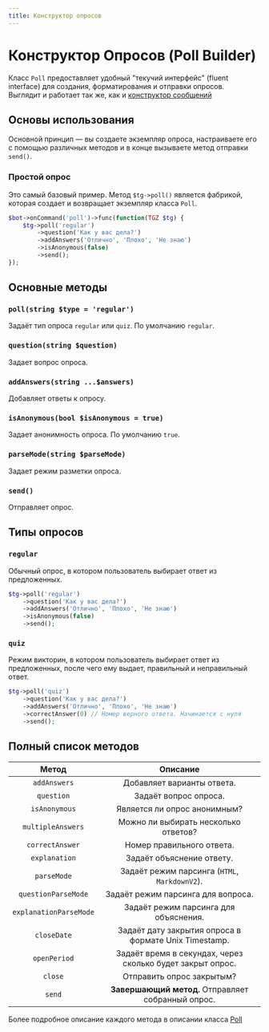 ```yaml
---
title: Конструктор опросов
---
```


# Конструктор Опросов (Poll Builder)

Класс `Poll` предоставляет удобный "текучий интерфейс" (fluent interface) для создания, форматирования и отправки опросов.  
Выглядит и работает так же, как и [конструктор сообщений](/using/messages)

## Основы использования

Основной принцип — вы создаете экземпляр опроса, настраиваете его с помощью различных методов и в конце вызываете метод отправки `send()`.

### Простой опрос

Это самый базовый пример. Метод `$tg->poll()` является фабрикой, которая создает и возвращает экземпляр класса `Poll`.

```php
$bot->onCommand('poll')->func(function(TGZ $tg) {
    $tg->poll('regular')
        ->question('Как у вас дела?')
        ->addAnswers('Отлично', 'Плохо', 'Не знаю')
        ->isAnonymous(false)
        ->send();
});
```

## Основные методы

### `poll(string $type = 'regular')`
Задаёт тип опроса `regular` или `quiz`. По умолчанию `regular`.

### `question(string $question)`
Задает вопрос опроса.

### `addAnswers(string ...$answers)`
Добавляет ответы к опросу.

### `isAnonymous(bool $isAnonymous = true)`
Задает анонимность опроса. По умолчанию `true`.

### `parseMode(string $parseMode)`
Задает режим разметки опроса.

### `send()`
Отправляет опрос.

## Типы опросов

### `regular`
Обычный опрос, в котором пользователь выбирает ответ из предложенных.

```php
$tg->poll('regular')
    ->question('Как у вас дела?')
    ->addAnswers('Отлично', 'Плохо', 'Не знаю')
    ->isAnonymous(false)
    ->send();
```

### `quiz`
Режим викторин, в котором пользователь выбирает ответ из предложенных, после чего ему выдает, правильный и неправильный ответ.

```php
$tg->poll('quiz')
    ->question('Как у вас дела?')
    ->addAnswers('Отлично', 'Плохо', 'Не знаю')
    ->correctAnswer(0) // Номер верного ответа. Начинается с нуля
    ->send();
```

## Полный список методов

|         Метод          |                          Описание                          |
|:----------------------:|:----------------------------------------------------------:|
|      `addAnswers`      |                 Добавляет варианты ответа.                 |
|       `question`       |                   Задаёт вопрос опроса.                    |
|     `isAnonymous`      |                Является ли опрос анонимным?                |
|   `multipleAnswers`    |            Можно ли выбирать несколько ответов?            |
|    `correctAnswer`     |                 Номер правильного ответа.                  |
|     `explanation`      |                 Задаёт объяснение ответу.                  |
|      `parseMode`       |       Задаёт режим парсинга (`HTML`, `MarkdownV2`).        |
|  `questionParseMode`   |             Задаёт режим парсинга для вопроса.             |
| `explanationParseMode` |           Задаёт режим парсинга для объяснения.            |
|      `closeDate`       |   Задаёт дату закрытия опроса в формате Unix Timestamp.    |
|      `openPeriod`      | Задаёт время в секундах, через сколько будет закрыт опрос. |
|        `close`         |                 Отправить опрос закрытым?                  |
|         `send`         |     **Завершающий метод.** Отправляет собранный опрос.     |

Более подробное описание каждого метода в описании класса [Poll](/classes/poll)